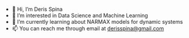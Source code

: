 - 👋 Hi, I’m Deris Spina
- 👀 I’m interested in Data Science and Machine Learning 
- 🌱 I’m currently learning about NARMAX models for dynamic systems
- 📫 You can reach me through email at derisspina@gmail.com

<!---
Deriss/Deriss is a ✨ special ✨ repository because its `README.md` (this file) appears on your GitHub profile.
You can click the Preview link to take a look at your changes.
--->
